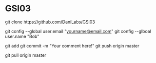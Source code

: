 # GSI03

git clone https://github.com/DaniLabs/GSI03

git config --global user.email "yourname@email.com"
git config --glboal user.name "Bob"

git add <filename>
git commit -m "Your comment here!"
git push origin master

git pull origin master
